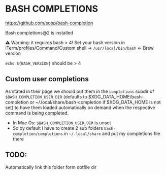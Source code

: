 # BASH COMPLETIONS
https://github.com/scop/bash-completion

Bash completions@2 is installed

⚠️ Warning: it requires bash > 4!
Set your bash version in iTerm/profiles/Command/Custom shell -> `/usr/local/bin/bash` <- Brew version

`echo ${BASH_VERSION}` should be > 4

## Custom user completions
As stated in their page we should put them in the `completions` subdir of `$BASH_COMPLETION_USER_DIR` (defaults to $XDG_DATA_HOME/bash-completion or ~/.local/share/bash-completion if $XDG_DATA_HOME is not set) to have them loaded automatically on demand when the respective command is being completed. 

 - In Mac Os: `$BASH_COMPLETION_USER_DIR` is unset
 - So by default I have to create 2 sub folders `bash-completion/completions` in `~/.local/share` and put my completions file there

 ## TODO:
 Automatically link this folder form dotfile dir
